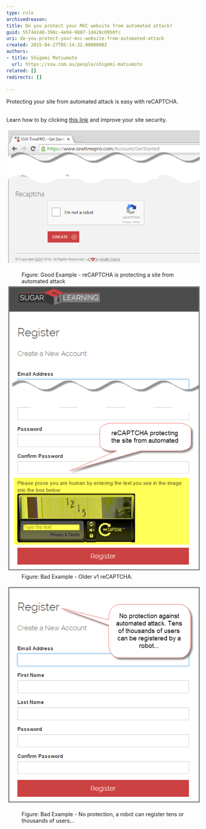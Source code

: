 ```yaml
---
type: rule
archivedreason: 
title: Do you protect your MVC website from automated attack?
guid: 55744248-398c-4e04-9887-1d428c0950fc
uri: do-you-protect-your-mvc-website-from-automated-attack
created: 2015-04-27T05:14:32.0000000Z
authors:
- title: Shigemi Matsumoto
  url: https://ssw.com.au/people/shigemi-matsumoto
related: []
redirects: []

---
```



​​​Protecting your site from automated attack is easy with reCAPTCHA. 
<br><excerpt class='endintro'></excerpt><br>
<p>​Learn how to by clicking <a href="https://shigemimatsumoto.wordpress.com/2015/04/27/protecting-mvc-web-application-with-recaptcha-22/" target="_blank">this ​link​</a> and improve your site security.​​​</p><p>
   <img src="Good reCAPTCHA.png" alt="Untitled2.png" style="margin:5px;" />
   <br>
</p><dd class="ssw15-rteElement-FigureGood">​​​Figure: Good Example - reCAPTCHA is protecting a site from automated attack</dd><dt>
   <span><img src="abd5fe_Untitled2.png" alt="Untitled.png" style="margin:5px;" /></span><br></dt><dd class="ssw15-rteElement-FigureBad">Figu​r​​​​​​​e: Bad Example - Older v1 reCAPTCHA.<br></dd><p>
   <img src="4141c3_Untitled.png" alt="Untitled.png" style="margin:5px;" />
   <br>
</p><dd class="ssw15-rteElement-FigureBad">Figu​r​​​​​​​e: Bad Example - No protection, a robot can register tens or thousands of users...</dd><p>
   <br>
</p>


